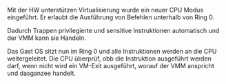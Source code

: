 Mit der HW unterstützen Virtualisierung wurde ein neuer CPU Modus eingeführt.
Er erlaubt die Ausführung von Befehlen unterhalb von Ring 0.

Dadurch Trappen privilegierte und sensitive Instruktionen automatisch und der VMM kann sie Handeln.

Das Gast OS sitzt nun im Ring 0 und alle Instruktionen werden an die CPU weitergeleitet. Die CPU überprüf, obb die Instruktion ausgeführt werden darf, wenn nicht wird ein VM-Exit ausgeführt, worauf der VMM anspricht und dasganzee handelt.